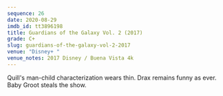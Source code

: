 ```yaml
---
sequence: 26
date: 2020-08-29
imdb_id: tt3896198
title: Guardians of the Galaxy Vol. 2 (2017)
grade: C+
slug: guardians-of-the-galaxy-vol-2-2017
venue: "Disney+ "
venue_notes: 2017 Disney / Buena Vista 4k
---
```


Quill's man-child characterization wears thin. Drax remains funny as ever. Baby Groot steals the show.
